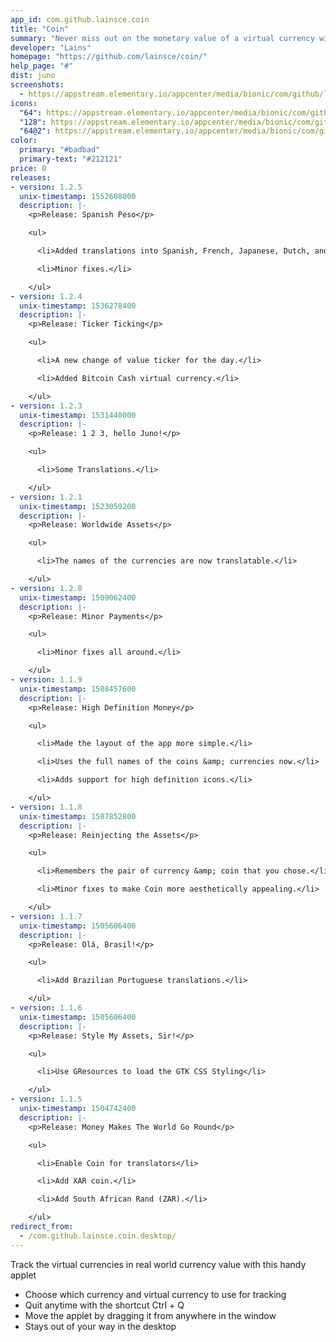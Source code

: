 ```yaml
---
app_id: com.github.lainsce.coin
title: "Coin"
summary: "Never miss out on the monetary value of a virtual currency with this handy applet"
developer: "Lains"
homepage: "https://github.com/lainsce/coin/"
help_page: "#"
dist: juno
screenshots:
  - https://appstream.elementary.io/appcenter/media/bionic/com/github/lainsce.coin/0DE5B5EC678B4AC6E4743AAB34B0F1B3/screenshots/image-1_orig.png
icons:
  "64": https://appstream.elementary.io/appcenter/media/bionic/com/github/lainsce.coin/0DE5B5EC678B4AC6E4743AAB34B0F1B3/icons/64x64/com.github.lainsce.coin_com.github.lainsce.coin.png
  "128": https://appstream.elementary.io/appcenter/media/bionic/com/github/lainsce.coin/0DE5B5EC678B4AC6E4743AAB34B0F1B3/icons/128x128/com.github.lainsce.coin_com.github.lainsce.coin.png
  "64@2": https://appstream.elementary.io/appcenter/media/bionic/com/github/lainsce.coin/0DE5B5EC678B4AC6E4743AAB34B0F1B3/icons/64x64@2/com.github.lainsce.coin_com.github.lainsce.coin.png
color:
  primary: "#badbad"
  primary-text: "#212121"
price: 0
releases:
- version: 1.2.5
  unix-timestamp: 1552608000
  description: |-
    <p>Release: Spanish Peso</p>

    <ul>

      <li>Added translations into Spanish, French, Japanese, Dutch, and Catalan.</li>

      <li>Minor fixes.</li>

    </ul>
- version: 1.2.4
  unix-timestamp: 1536278400
  description: |-
    <p>Release: Ticker Ticking</p>

    <ul>

      <li>A new change of value ticker for the day.</li>

      <li>Added Bitcoin Cash virtual currency.</li>

    </ul>
- version: 1.2.3
  unix-timestamp: 1531440000
  description: |-
    <p>Release: 1 2 3, hello Juno!</p>

    <ul>

      <li>Some Translations.</li>

    </ul>
- version: 1.2.1
  unix-timestamp: 1523059200
  description: |-
    <p>Release: Worldwide Assets</p>

    <ul>

      <li>The names of the currencies are now translatable.</li>

    </ul>
- version: 1.2.0
  unix-timestamp: 1509062400
  description: |-
    <p>Release: Minor Payments</p>

    <ul>

      <li>Minor fixes all around.</li>

    </ul>
- version: 1.1.9
  unix-timestamp: 1508457600
  description: |-
    <p>Release: High Definition Money</p>

    <ul>

      <li>Made the layout of the app more simple.</li>

      <li>Uses the full names of the coins &amp; currencies now.</li>

      <li>Adds support for high definition icons.</li>

    </ul>
- version: 1.1.8
  unix-timestamp: 1507852800
  description: |-
    <p>Release: Reinjecting the Assets</p>

    <ul>

      <li>Remembers the pair of currency &amp; coin that you chose.</li>

      <li>Minor fixes to make Coin more aesthetically appealing.</li>

    </ul>
- version: 1.1.7
  unix-timestamp: 1505606400
  description: |-
    <p>Release: Olá, Brasil!</p>

    <ul>

      <li>Add Brazilian Portuguese translations.</li>

    </ul>
- version: 1.1.6
  unix-timestamp: 1505606400
  description: |-
    <p>Release: Style My Assets, Sir!</p>

    <ul>

      <li>Use GResources to load the GTK CSS Styling</li>

    </ul>
- version: 1.1.5
  unix-timestamp: 1504742400
  description: |-
    <p>Release: Money Makes The World Go Round</p>

    <ul>

      <li>Enable Coin for translators</li>

      <li>Add XAR coin.</li>

      <li>Add South African Rand (ZAR).</li>

    </ul>
redirect_from:
  - /com.github.lainsce.coin.desktop/
---
```


<p>Track the virtual currencies in real world currency value with this handy applet</p>
<ul>
  <li>Choose which currency and virtual currency to use for tracking</li>
  <li>Quit anytime with the shortcut Ctrl + Q</li>
  <li>Move the applet by dragging it from anywhere in the window</li>
  <li>Stays out of your way in the desktop</li>
</ul>